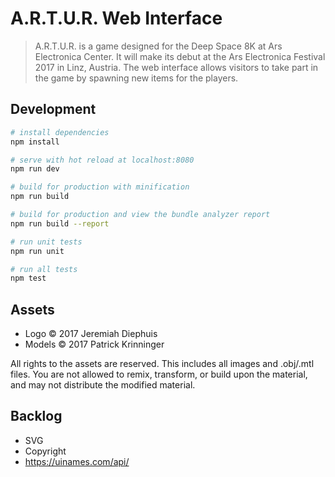 # A.R.T.U.R. Web Interface

> A.R.T.U.R. is a game designed for the Deep Space 8K at Ars Electronica Center. It will make its debut at the Ars Electronica Festival 2017 in Linz, Austria. The web interface allows visitors to take part in the game by spawning new items for the players.

## Development

``` bash
# install dependencies
npm install

# serve with hot reload at localhost:8080
npm run dev

# build for production with minification
npm run build

# build for production and view the bundle analyzer report
npm run build --report

# run unit tests
npm run unit

# run all tests
npm test
```

## Assets

* Logo © 2017 Jeremiah Diephuis
* Models © 2017 Patrick Krinninger

All rights to the assets are reserved. This includes all images and .obj/.mtl files. You are not allowed to remix, transform, or build upon the material, and may not distribute the modified material.

## Backlog

* SVG
* Copyright
* https://uinames.com/api/
